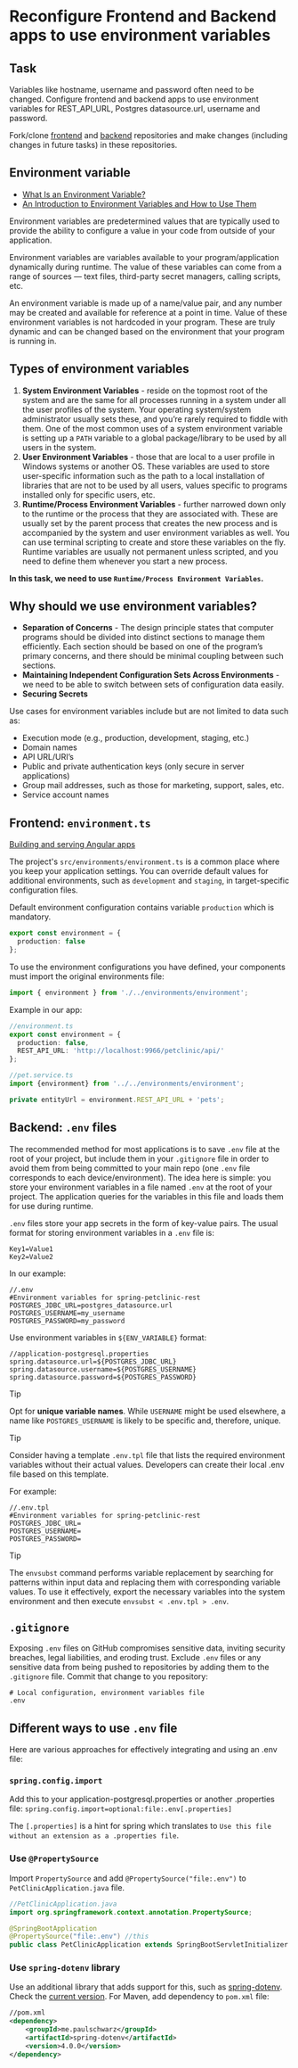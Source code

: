 # Reconfigure Frontend and Backend apps to use environment variables

## Task
Variables like hostname, username and password often need to be changed. Configure frontend and backend apps to use environment variables for REST_API_URL, Postgres datasource.url, username and password.

Fork/clone [frontend](https://github.com/spring-petclinic/spring-petclinic-angular) and [backend](https://github.com/spring-petclinic/spring-petclinic-rest) repositories and make changes (including changes in future tasks) in these repositories.

## Environment variable

- [What Is an Environment Variable?](https://kinsta.com/knowledgebase/what-is-an-environment-variable/)
- [An Introduction to Environment Variables and How to Use Them](https://medium.com/chingu/an-introduction-to-environment-variables-and-how-to-use-them-f602f66d15fa)

Environment variables are predetermined values that are typically used to provide the ability to configure a value in your code from outside of your application.

Environment variables are variables available to your program/application dynamically during runtime. The value of these variables can come from a range of sources — text files, third-party secret managers, calling scripts, etc.

An environment variable is made up of a name/value pair, and any number may be created and available for reference at a point in time. Value of these environment variables is not hardcoded in your program. These are truly dynamic and can be changed based on the environment that your program is running in.

## Types of environment variables

1. **System Environment Variables** - reside on the topmost root of the system and are the same for all processes running in a system under all the user profiles of the system. Your operating system/system administrator usually sets these, and you’re rarely required to fiddle with them. One of the most common uses of a system environment variable is setting up a `PATH` variable to a global package/library to be used by all users in the system.
2. **User Environment Variables** - those that are local to a user profile in Windows systems or another OS. These variables are used to store user-specific information such as the path to a local installation of libraries that are not to be used by all users, values specific to programs installed only for specific users, etc.
3. **Runtime/Process Environment Variables** - further narrowed down only to the runtime or the process that they are associated with. These are usually set by the parent process that creates the new process and is accompanied by the system and user environment variables as well. You can use terminal scripting to create and store these variables on the fly. Runtime variables are usually not permanent unless scripted, and you need to define them whenever you start a new process.

**In this task, we need to use `Runtime/Process Environment Variables`.**

## Why should we use environment variables?

- **Separation of Concerns** - The design principle states that computer programs should be divided into distinct sections to manage them efficiently. Each section should be based on one of the program’s primary concerns, and there should be minimal coupling between such sections.
- **Maintaining Independent Configuration Sets Across Environments** - we need to be able to switch between sets of configuration data easily.
- **Securing Secrets**

Use cases for environment variables include but are not limited to data such as:
- Execution mode (e.g., production, development, staging, etc.)
- Domain names
- API URL/URI’s
- Public and private authentication keys (only secure in server applications)
- Group mail addresses, such as those for marketing, support, sales, etc.
- Service account names

## Frontend: `environment.ts`

[Building and serving Angular apps](https://angular.io/guide/build)

The project's `src/environments/environment.ts` is a common place where you keep your application settings. You can override default values for additional environments, such as `development` and `staging`, in target-specific configuration files.

Default environment configuration contains variable `production` which is mandatory.
```typescript
export const environment = {
  production: false
};
```

To use the environment configurations you have defined, your components must import the original environments file:
```typescript
import { environment } from './../environments/environment';
```

Example in our app:
```typescript
//environment.ts
export const environment = {
  production: false,
  REST_API_URL: 'http://localhost:9966/petclinic/api/'
};

//pet.service.ts
import {environment} from '../../environments/environment';

private entityUrl = environment.REST_API_URL + 'pets';
```

## Backend: `.env` files

The recommended method for most applications is to save `.env` file at the root of your project, but include them in your `.gitignore` file in order to avoid them from being committed to your main repo (one `.env` file corresponds to each device/environment). The idea here is simple: you store your environment variables in a file named `.env` at the root of your project. The application queries for the variables in this file and loads them for use during runtime.

`.env` files store your app secrets in the form of key-value pairs. The usual format for storing environment variables in a `.env` file is:
```
Key1=Value1
Key2=Value2
```

In our example:
```
//.env
#Environment variables for spring-petclinic-rest
POSTGRES_JDBC_URL=postgres_datasource.url
POSTGRES_USERNAME=my_username
POSTGRES_PASSWORD=my_password
```

Use environment variables in `${ENV_VARIABLE}` format:
```
//application-postgresql.properties
spring.datasource.url=${POSTGRES_JDBC_URL}
spring.datasource.username=${POSTGRES_USERNAME}
spring.datasource.password=${POSTGRES_PASSWORD}
```

> [!TIP]
> Opt for **unique variable names**. While `USERNAME` might be used elsewhere, a name like `POSTGRES_USERNAME` is likely to be specific and, therefore, unique.

> [!TIP]
> Consider having a template `.env.tpl` file that lists the required environment variables without their actual values. Developers can create their local .env file based on this template.

For example:
```
//.env.tpl
#Environment variables for spring-petclinic-rest
POSTGRES_JDBC_URL=
POSTGRES_USERNAME=
POSTGRES_PASSWORD=
```

> [!TIP]
> The `envsubst` command performs variable replacement by searching for patterns within input data and replacing them with corresponding variable values. To use it effectively, export the necessary variables into the system environment and then execute `envsubst < .env.tpl > .env`.

## `.gitignore`

Exposing `.env` files on GitHub compromises sensitive data, inviting security breaches, legal liabilities, and eroding trust. Exclude `.env` files or any sensitive data from being pushed to repositories by adding them to the `.gitignore` file. Commit that change to you repository:
```
# Local configuration, environment variables file
.env
```

## Different ways to use `.env` file

Here are various approaches for effectively integrating and using an .env file:

### `spring.config.import`

Add this to your application-postgresql.properties or another .properties file:
`spring.config.import=optional:file:.env[.properties]`

The `[.properties]` is a hint for spring which translates to `Use this file without an extension as a .properties file`.

### Use `@PropertySource`

Import `PropertySource` and add `@PropertySource("file:.env")` to `PetClinicApplication.java` file.
```java
//PetClinicApplication.java
import org.springframework.context.annotation.PropertySource;

@SpringBootApplication
@PropertySource("file:.env") //this 
public class PetClinicApplication extends SpringBootServletInitializer { }
```

### Use `spring-dotenv` library

Use an additional library that adds support for this, such as [spring-dotenv](https://github.com/paulschwarz/spring-dotenv). Check the [current version](https://central.sonatype.com/artifact/me.paulschwarz/spring-dotenv?smo=true). For Maven, add dependency to `pom.xml` file:
```xml
//pom.xml
<dependency>
    <groupId>me.paulschwarz</groupId>
    <artifactId>spring-dotenv</artifactId>
    <version>4.0.0</version>
</dependency>
```

